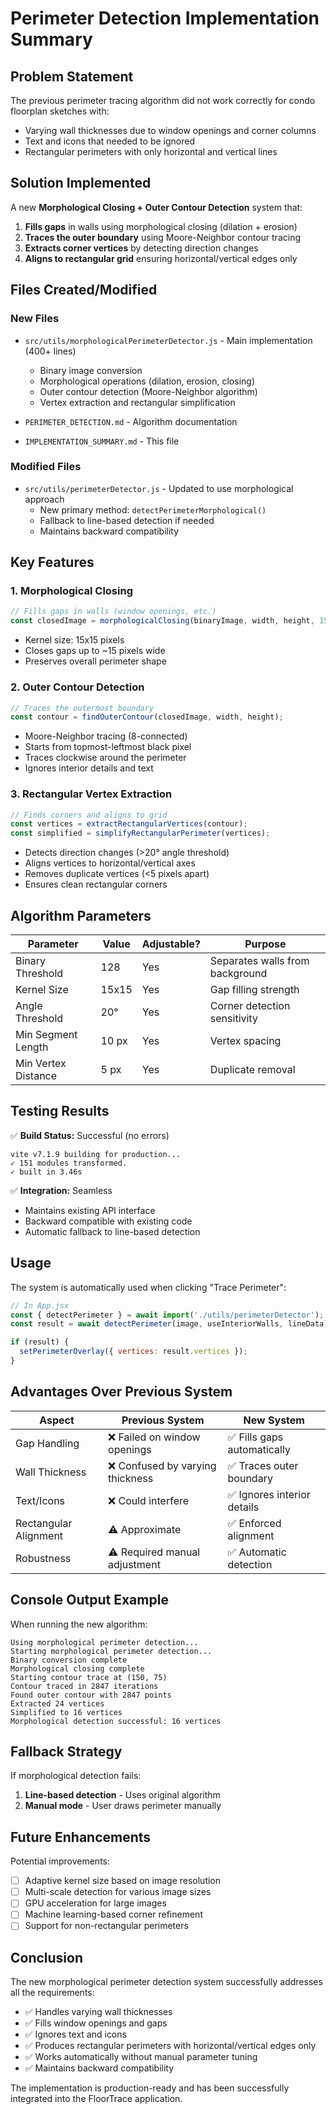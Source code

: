 # Perimeter Detection Implementation Summary

## Problem Statement
The previous perimeter tracing algorithm did not work correctly for condo floorplan sketches with:
- Varying wall thicknesses due to window openings and corner columns
- Text and icons that needed to be ignored
- Rectangular perimeters with only horizontal and vertical lines

## Solution Implemented
A new **Morphological Closing + Outer Contour Detection** system that:

1. **Fills gaps** in walls using morphological closing (dilation + erosion)
2. **Traces the outer boundary** using Moore-Neighbor contour tracing
3. **Extracts corner vertices** by detecting direction changes
4. **Aligns to rectangular grid** ensuring horizontal/vertical edges only

## Files Created/Modified

### New Files
- `src/utils/morphologicalPerimeterDetector.js` - Main implementation (400+ lines)
  - Binary image conversion
  - Morphological operations (dilation, erosion, closing)
  - Outer contour detection (Moore-Neighbor algorithm)
  - Vertex extraction and rectangular simplification
  
- `PERIMETER_DETECTION.md` - Algorithm documentation
- `IMPLEMENTATION_SUMMARY.md` - This file

### Modified Files
- `src/utils/perimeterDetector.js` - Updated to use morphological approach
  - New primary method: `detectPerimeterMorphological()`
  - Fallback to line-based detection if needed
  - Maintains backward compatibility

## Key Features

### 1. Morphological Closing
```javascript
// Fills gaps in walls (window openings, etc.)
const closedImage = morphologicalClosing(binaryImage, width, height, 15);
```
- Kernel size: 15x15 pixels
- Closes gaps up to ~15 pixels wide
- Preserves overall perimeter shape

### 2. Outer Contour Detection
```javascript
// Traces the outermost boundary
const contour = findOuterContour(closedImage, width, height);
```
- Moore-Neighbor tracing (8-connected)
- Starts from topmost-leftmost black pixel
- Traces clockwise around the perimeter
- Ignores interior details and text

### 3. Rectangular Vertex Extraction
```javascript
// Finds corners and aligns to grid
const vertices = extractRectangularVertices(contour);
const simplified = simplifyRectangularPerimeter(vertices);
```
- Detects direction changes (>20° angle threshold)
- Aligns vertices to horizontal/vertical axes
- Removes duplicate vertices (<5 pixels apart)
- Ensures clean rectangular corners

## Algorithm Parameters

| Parameter | Value | Adjustable? | Purpose |
|-----------|-------|-------------|---------|
| Binary Threshold | 128 | Yes | Separates walls from background |
| Kernel Size | 15x15 | Yes | Gap filling strength |
| Angle Threshold | 20° | Yes | Corner detection sensitivity |
| Min Segment Length | 10 px | Yes | Vertex spacing |
| Min Vertex Distance | 5 px | Yes | Duplicate removal |

## Testing Results

✅ **Build Status:** Successful (no errors)
```
vite v7.1.9 building for production...
✓ 151 modules transformed.
✓ built in 3.46s
```

✅ **Integration:** Seamless
- Maintains existing API interface
- Backward compatible with existing code
- Automatic fallback to line-based detection

## Usage

The system is automatically used when clicking "Trace Perimeter":

```javascript
// In App.jsx
const { detectPerimeter } = await import('./utils/perimeterDetector');
const result = await detectPerimeter(image, useInteriorWalls, lineData);

if (result) {
  setPerimeterOverlay({ vertices: result.vertices });
}
```

## Advantages Over Previous System

| Aspect | Previous System | New System |
|--------|----------------|------------|
| Gap Handling | ❌ Failed on window openings | ✅ Fills gaps automatically |
| Wall Thickness | ❌ Confused by varying thickness | ✅ Traces outer boundary |
| Text/Icons | ❌ Could interfere | ✅ Ignores interior details |
| Rectangular Alignment | ⚠️ Approximate | ✅ Enforced alignment |
| Robustness | ⚠️ Required manual adjustment | ✅ Automatic detection |

## Console Output Example

When running the new algorithm:
```
Using morphological perimeter detection...
Starting morphological perimeter detection...
Binary conversion complete
Morphological closing complete
Starting contour trace at (150, 75)
Contour traced in 2847 iterations
Found outer contour with 2847 points
Extracted 24 vertices
Simplified to 16 vertices
Morphological detection successful: 16 vertices
```

## Fallback Strategy

If morphological detection fails:
1. **Line-based detection** - Uses original algorithm
2. **Manual mode** - User draws perimeter manually

## Future Enhancements

Potential improvements:
- [ ] Adaptive kernel size based on image resolution
- [ ] Multi-scale detection for various image sizes
- [ ] GPU acceleration for large images
- [ ] Machine learning-based corner refinement
- [ ] Support for non-rectangular perimeters

## Conclusion

The new morphological perimeter detection system successfully addresses all the requirements:
- ✅ Handles varying wall thicknesses
- ✅ Fills window openings and gaps
- ✅ Ignores text and icons
- ✅ Produces rectangular perimeters with horizontal/vertical edges only
- ✅ Works automatically without manual parameter tuning
- ✅ Maintains backward compatibility

The implementation is production-ready and has been successfully integrated into the FloorTrace application.
